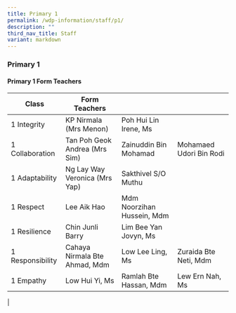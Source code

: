 ```yaml
---
title: Primary 1
permalink: /wdp-information/staff/p1/
description: ""
third_nav_title: Staff
variant: markdown
---
```

### **Primary 1**

#### **Primary 1 Form Teachers**

| Class | Form Teachers |  |  |
|---|---|---|---|
| 1 Integrity  | KP Nirmala (Mrs Menon) | Poh Hui Lin Irene, Ms|  
| 1 Collaboration | Tan Poh Geok Andrea (Mrs Sim) | Zainuddin Bin Mohamad | Mohamaed Udori Bin Rodi | 
| 1 Adaptability | Ng Lay Way Veronica (Mrs Yap) | Sakthivel S/O Muthu |  
| 1 Respect | Lee Aik Hao | Mdm Noorzihan Hussein, Mdm |   
| 1 Resilience | Chin Junli Barry | Lim Bee Yan Jovyn, Ms | 
| 1 Responsibility | Cahaya Nirmala Bte Ahmad, Mdm | Low Lee Ling, Ms | Zuraida Bte Neti, Mdm | 
| 1 Empathy | Low Hui Yi, Ms | Ramlah Bte Hassan, Mdm | Lew Ern Nah, Ms
|